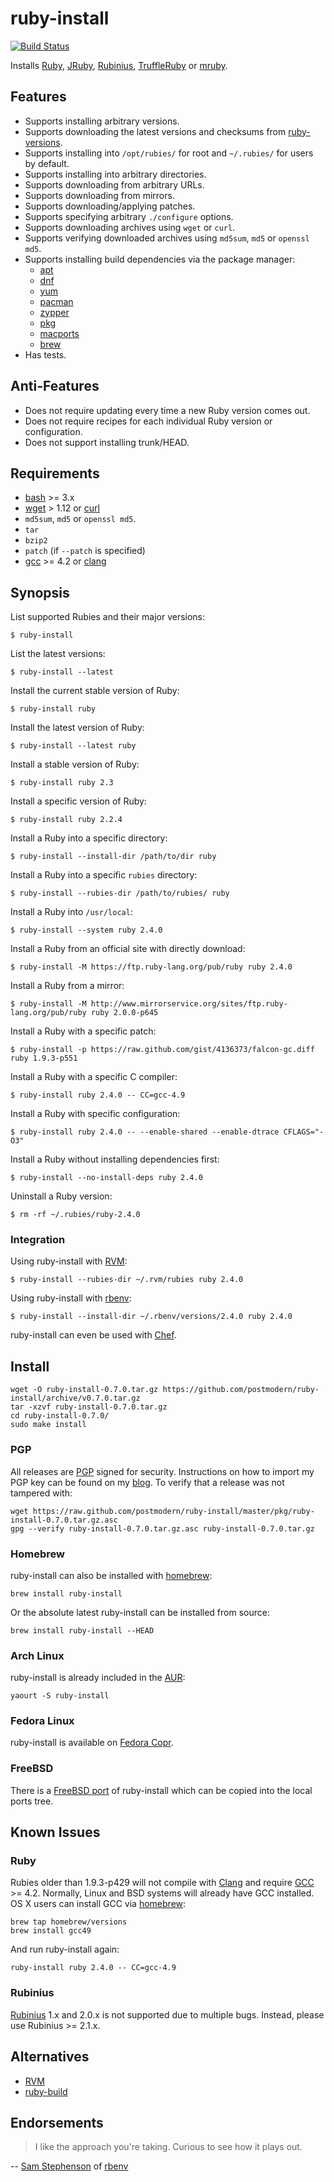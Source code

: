 # ruby-install

[![Build Status](https://travis-ci.org/postmodern/ruby-install.svg?branch=master)](https://travis-ci.org/postmodern/ruby-install)

Installs [Ruby], [JRuby], [Rubinius], [TruffleRuby] or [mruby].

## Features

* Supports installing arbitrary versions.
* Supports downloading the latest versions and checksums from [ruby-versions].
* Supports installing into `/opt/rubies/` for root and `~/.rubies/` for users
  by default.
* Supports installing into arbitrary directories.
* Supports downloading from arbitrary URLs.
* Supports downloading from mirrors.
* Supports downloading/applying patches.
* Supports specifying arbitrary `./configure` options.
* Supports downloading archives using `wget` or `curl`.
* Supports verifying downloaded archives using `md5sum`, `md5` or `openssl md5`.
* Supports installing build dependencies via the package manager:
  * [apt]
  * [dnf]
  * [yum]
  * [pacman]
  * [zypper]
  * [pkg]
  * [macports]
  * [brew]
* Has tests.

## Anti-Features

* Does not require updating every time a new Ruby version comes out.
* Does not require recipes for each individual Ruby version or configuration.
* Does not support installing trunk/HEAD.

## Requirements

* [bash] >= 3.x
* [wget] > 1.12 or [curl]
* `md5sum`, `md5` or `openssl md5`.
* `tar`
* `bzip2`
* `patch` (if `--patch` is specified)
* [gcc] >= 4.2 or [clang]

## Synopsis

List supported Rubies and their major versions:

    $ ruby-install

List the latest versions:

    $ ruby-install --latest

Install the current stable version of Ruby:

    $ ruby-install ruby

Install the latest version of Ruby:

    $ ruby-install --latest ruby

Install a stable version of Ruby:

    $ ruby-install ruby 2.3

Install a specific version of Ruby:

    $ ruby-install ruby 2.2.4

Install a Ruby into a specific directory:

    $ ruby-install --install-dir /path/to/dir ruby

Install a Ruby into a specific `rubies` directory:

    $ ruby-install --rubies-dir /path/to/rubies/ ruby

Install a Ruby into `/usr/local`:

    $ ruby-install --system ruby 2.4.0

Install a Ruby from an official site with directly download:

    $ ruby-install -M https://ftp.ruby-lang.org/pub/ruby ruby 2.4.0

Install a Ruby from a mirror:

    $ ruby-install -M http://www.mirrorservice.org/sites/ftp.ruby-lang.org/pub/ruby ruby 2.0.0-p645

Install a Ruby with a specific patch:

    $ ruby-install -p https://raw.github.com/gist/4136373/falcon-gc.diff ruby 1.9.3-p551

Install a Ruby with a specific C compiler:

    $ ruby-install ruby 2.4.0 -- CC=gcc-4.9

Install a Ruby with specific configuration:

    $ ruby-install ruby 2.4.0 -- --enable-shared --enable-dtrace CFLAGS="-O3"

Install a Ruby without installing dependencies first:

    $ ruby-install --no-install-deps ruby 2.4.0

Uninstall a Ruby version:

    $ rm -rf ~/.rubies/ruby-2.4.0

### Integration

Using ruby-install with [RVM]:

    $ ruby-install --rubies-dir ~/.rvm/rubies ruby 2.4.0

Using ruby-install with [rbenv]:

    $ ruby-install --install-dir ~/.rbenv/versions/2.4.0 ruby 2.4.0

ruby-install can even be used with [Chef].

## Install

    wget -O ruby-install-0.7.0.tar.gz https://github.com/postmodern/ruby-install/archive/v0.7.0.tar.gz
    tar -xzvf ruby-install-0.7.0.tar.gz
    cd ruby-install-0.7.0/
    sudo make install

### PGP

All releases are [PGP] signed for security. Instructions on how to import my
PGP key can be found on my [blog][1]. To verify that a release was not tampered
with:

    wget https://raw.github.com/postmodern/ruby-install/master/pkg/ruby-install-0.7.0.tar.gz.asc
    gpg --verify ruby-install-0.7.0.tar.gz.asc ruby-install-0.7.0.tar.gz

### Homebrew

ruby-install can also be installed with [homebrew]:

    brew install ruby-install

Or the absolute latest ruby-install can be installed from source:

    brew install ruby-install --HEAD

### Arch Linux

ruby-install is already included in the [AUR]:

    yaourt -S ruby-install

### Fedora Linux

ruby-install is available on [Fedora Copr](https://copr.fedorainfracloud.org/coprs/postmodern/ruby-install/).

### FreeBSD

There is a [FreeBSD port] of ruby-install which can be copied into the local
ports tree.

## Known Issues

### Ruby

Rubies older than 1.9.3-p429 will not compile with [Clang][clang] and require
[GCC][gcc] >= 4.2. Normally, Linux and BSD systems will already have GCC
installed. OS X users can install GCC via [homebrew]:

    brew tap homebrew/versions
    brew install gcc49

And run ruby-install again:

    ruby-install ruby 2.4.0 -- CC=gcc-4.9

### Rubinius

[Rubinius] 1.x and 2.0.x is not supported due to multiple bugs.
Instead, please use Rubinius >= 2.1.x.

## Alternatives

* [RVM]
* [ruby-build]

## Endorsements

> I like the approach you're taking. Curious to see how it plays out.

-- [Sam Stephenson](https://twitter.com/sstephenson/status/334461494668443649)
of [rbenv]

[ruby-versions]: https://github.com/postmodern/ruby-versions#readme

[Ruby]: http://www.ruby-lang.org/
[JRuby]: http://jruby.org/
[Rubinius]: http://rubini.us/
[TruffleRuby]: https://github.com/oracle/truffleruby
[mruby]: https://github.com/mruby/mruby#readme

[apt]: http://wiki.debian.org/Apt
[dnf]: https://fedoraproject.org/wiki/Features/DNF
[yum]: http://yum.baseurl.org/
[pacman]: https://wiki.archlinux.org/index.php/Pacman
[zypper]: https://en.opensuse.org/Portal:Zypper
[pkg]: https://wiki.freebsd.org/pkgng
[macports]: https://www.macports.org/
[brew]: http://brew.sh

[bash]: http://www.gnu.org/software/bash/
[wget]: http://www.gnu.org/software/wget/
[curl]: http://curl.haxx.se/

[gcc]: http://gcc.gnu.org/
[clang]: http://clang.llvm.org/

[RVM]: https://rvm.io/
[rbenv]: https://github.com/sstephenson/rbenv#readme
[ruby-build]: https://github.com/sstephenson/ruby-build#readme
[Chef]: https://github.com/rosstimson/chef-ruby_install#readme

[PGP]: http://en.wikipedia.org/wiki/Pretty_Good_Privacy
[1]: http://postmodern.github.com/contact.html#pgp

[homebrew]: http://brew.sh/
[AUR]: https://aur.archlinux.org/packages/ruby-install/
[FreeBSD port]: https://github.com/steakknife/ruby-install-freebsd#readme
